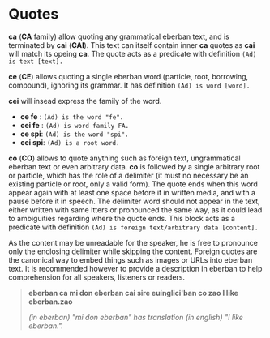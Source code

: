 # Quotes

__ca__ (__CA__ family) allow quoting any grammatical eberban text, and is
terminated by __cai__ (__CAI__). This text can itself contain inner __ca__
quotes as __cai__ will match its opeing __ca__. The quote acts as a predicate
with definition `(Ad) is text [text].`

__ce__ (__CE__) allows quoting a single eberban word (particle, root, borrowing,
compound), ignoring its grammar. It has definition `(Ad) is word [word].`

__cei__ will insead express the family of the word.

- __ce fe__ : `(Ad) is the word "fe".`
- __cei fe__ : `(Ad) is word family FA.`
- __ce spi__: `(Ad) is the word "spi".`
- __cei spi__: `(Ad) is a root word.`

__co__ (__CO__) allows to quote anything such as foreign text, ungrammatical
eberban text or even arbitrary data. __co__ is followed by a single arbitrary
root or particle, which has the role of a delimiter (it must no necessary be 
an existing particle or root, only a valid form). The quote ends when this
word appear again with at least one space before it in written media, and with
a pause before it in speech. The delimiter word should not appear in the text,
either written with same ltters or pronounced the same way, as it could lead to
ambiguities regarding where the quote ends. This block acts as a predicate
with definition `(Ad) is foreign text/arbitrary data [content].`

As the content may be unreadable for the speaker, he is free to pronounce
only the enclosing delimiter while skipping the content. Foreign quotes are
the canonical way to embed things such as images or URLs into eberban text.
It is recommended however to provide a description in eberban to help
comprehension for all speakers, listeners or readers.

> __eberban ca mi don eberban cai sire euinglici'ban co
> zao I like eberban.zao__ 
> 
> _(in eberban) "mi don eberban" has translation (in english)
> "I like eberban."._